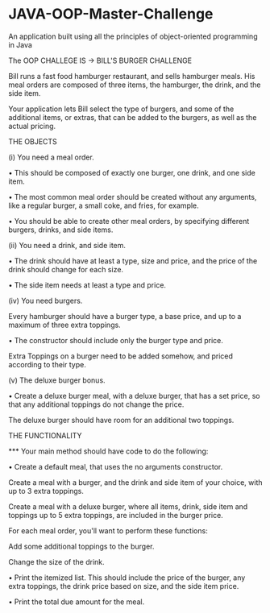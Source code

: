 # JAVA-OOP-Master-Challenge
An application built using all the principles of object-oriented programming in Java

The OOP CHALLEGE IS -> BILL'S BURGER CHALLENGE

Bill runs a fast food hamburger restaurant, and sells hamburger meals. His meal orders are composed of three items, the hamburger, the drink, and the side item.

Your application lets Bill select the type of burgers, and some of the additional items, or extras, that can be added to the burgers, as well as the actual pricing.

THE OBJECTS

(i) You need a meal order.

• This should be composed of exactly one burger, one drink, and one side item.

• The most common meal order should be created without any arguments, like a regular burger, a small coke, and fries, for example.

• You should be able to create other meal orders, by specifying different burgers, drinks, and side items.

(ii) You need a drink, and side item.

• The drink should have at least a type, size and price, and the price of the drink should change for each size.

• The side item needs at least a type and price.

(iv) You need burgers.

Every hamburger should have a burger type, a base price, and up to a maximum of three extra toppings.

• The constructor should include only the burger type and price.

Extra Toppings on a burger need to be added somehow, and priced according to their type.

(v) The deluxe burger bonus.

• Create a deluxe burger meal, with a deluxe burger, that has a set price, so that any additional toppings do not change the price.

The deluxe burger should have room for an additional two toppings.

THE FUNCTIONALITY

*** Your main method should have code to do the following:

• Create a default meal, that uses the no arguments constructor.

Create a meal with a burger, and the drink and side item of your choice, with up to 3 extra toppings.

Create a meal with a deluxe burger, where all items, drink, side item and toppings up to 5 extra toppings, are included in the burger price.

For each meal order, you'll want to perform these functions:

Add some additional toppings to the burger.

Change the size of the drink.

• Print the itemized list. This should include the price of the burger, any extra toppings, the drink price based on size, and the side item price.

• Print the total due amount for the meal.

